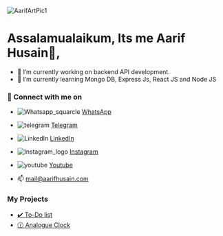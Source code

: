 ![AarifArtPic1](https://user-images.githubusercontent.com/37788558/211183911-da48a8d7-7541-43b1-b2eb-99d6e7259d6c.svg)
# Assalamualaikum, Its me Aarif Husain👋,


- 🔭 I’m currently working on backend API development. 
- 🌱 I’m currently learning Mongo DB, Express Js, React JS and Node JS

### 🔗 Connect with me on

- ![Whatsapp_squarcle](https://user-images.githubusercontent.com/37788558/211183671-90517760-b24e-4e45-9656-e4cb7d73b9c1.svg) [WhatsApp](https://wa.me/918884446009)

- ![telegram](https://user-images.githubusercontent.com/37788558/211183677-b8b055ac-f9f7-4b35-b3ca-eb5399519563.svg) [Telegram](https://telegram.me/aarifhusaincom)

- ![LinkedIn](https://user-images.githubusercontent.com/37788558/211183776-521b2715-2bdb-47de-bbc9-a6082056ac4b.svg) [LinkedIn](https://www.linkedin.com/in/aarifhusaincom/)

- ![Instagram_logo](https://user-images.githubusercontent.com/37788558/211183686-5b4a5301-0564-4e90-b245-cb716806d229.svg) [Instagram](https://www.Instagram.com/aarifhusaincom/)

- ![youtube](https://user-images.githubusercontent.com/37788558/211183688-8bf8cc95-7c82-442a-bb77-984b1e999ae0.svg) [Youtube](https://www.youtube.com/@aarifhusaincom)




- 📫 [mail@aarifhusain.com](mailto:mail@aarifhusain.com)

### My Projects
- [✔️ To-Do list](https://aarifhusain.com/Projects/vanilla-javascript-todo/)
- [🕜 Analogue Clock](https://aarifhusain.com/Projects/analogue-clock/)
